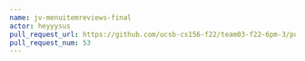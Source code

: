 ```yaml
---
name: jv-menuitemreviews-final
actor: heyyysus
pull_request_url: https://github.com/ucsb-cs156-f22/team03-f22-6pm-3/pull/53
pull_request_num: 53
---
```

